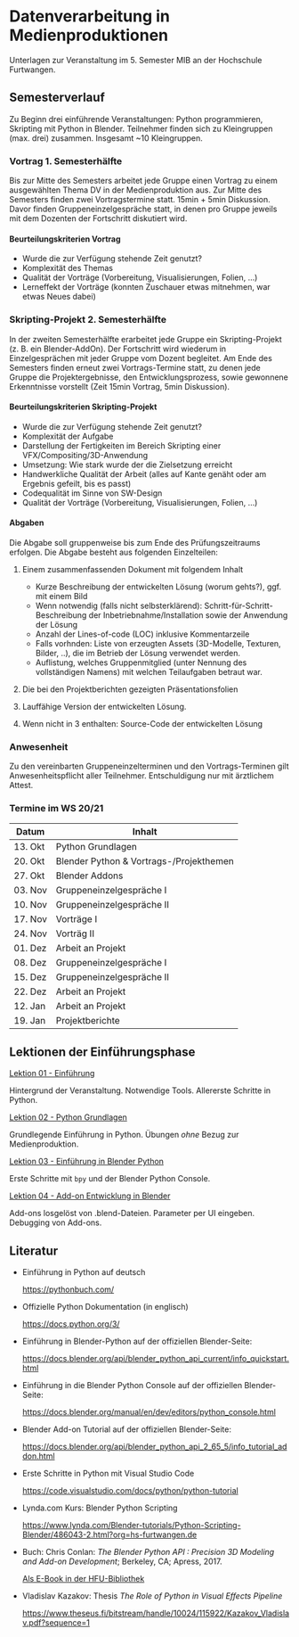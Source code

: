 # Datenverarbeitung in Medienproduktionen

Unterlagen zur Veranstaltung im 5. Semester MIB an der Hochschule Furtwangen.


## Semesterverlauf

Zu Beginn drei einführende Veranstaltungen: Python programmieren, Skripting mit Python in Blender. 
Teilnehmer finden sich zu Kleingruppen (max. drei) zusammen. Insgesamt ~10 Kleingruppen.


### Vortrag 1. Semesterhälfte

Bis zur Mitte des Semesters arbeitet jede Gruppe einen Vortrag zu einem ausgewählten Thema DV in der Medienproduktion aus. Zur Mitte des Semesters finden zwei Vortragstermine statt. 15min + 5min Diskussion. Davor finden Gruppeneinzelgespräche statt, in denen pro Gruppe jeweils mit dem Dozenten der Fortschritt diskutiert wird.

#### Beurteilungskriterien Vortrag

- Wurde die zur Verfügung stehende Zeit genutzt? 
- Komplexität des Themas
- Qualität der Vorträge (Vorbereitung, Visualisierungen, Folien, …)
- Lerneffekt der Vorträge (konnten Zuschauer etwas mitnehmen, war etwas Neues dabei)


### Skripting-Projekt 2. Semesterhälfte

In der zweiten Semesterhälfte erarbeitet jede Gruppe ein Skripting-Projekt (z. B. ein Blender-AddOn). Der Fortschritt wird wiederum in Einzelgesprächen mit jeder Gruppe vom Dozent begleitet. Am Ende des Semesters finden erneut zwei Vortrags-Termine statt, zu denen jede Gruppe die Projektergebnisse, den Entwicklungsprozess, sowie gewonnene Erkenntnisse vorstellt (Zeit 15min Vortrag, 5min Diskussion).

#### Beurteilungskriterien Skripting-Projekt

- Wurde die zur Verfügung stehende Zeit genutzt? 
- Komplexität der Aufgabe
- Darstellung der Fertigkeiten im Bereich Skripting einer VFX/Compositing/3D-Anwendung
- Umsetzung: Wie stark wurde der die Zielsetzung erreicht
- Handwerkliche Qualität der Arbeit (alles auf Kante genäht oder am Ergebnis gefeilt, bis es passt)
- Codequalität im Sinne von SW-Design
- Qualität der Vorträge (Vorbereitung, Visualisierungen, Folien, …)

#### Abgaben

Die Abgabe soll gruppenweise bis zum Ende des Prüfungszeitraums erfolgen. Die Abgabe besteht aus folgenden Einzelteilen:

1. Einem zusammenfassenden Dokument mit folgendem Inhalt
   - Kurze Beschreibung der entwickelten Lösung (worum gehts?), ggf. mit einem Bild
   - Wenn notwendig (falls nicht selbsterklärend): Schritt-für-Schritt-Beschreibung der Inbetriebnahme/Installation sowie der Anwendung der Lösung
   - Anzahl der Lines-of-code (LOC) inklusive Kommentarzeile
   - Falls vorhnden: Liste von erzeugten Assets (3D-Modelle, Texturen, Bilder, ..), die im Betrieb der Lösung verwendet werden.
   - Auflistung, welches Gruppenmitglied (unter Nennung des vollständigen Namens) mit welchen Teilaufgaben betraut war.

2. Die bei den Projektberichten gezeigten Präsentationsfolien
3. Lauffähige Version der entwickelten Lösung.
4. Wenn nicht in 3 enthalten: Source-Code der entwickelten Lösung

### Anwesenheit

Zu den vereinbarten Gruppeneinzelterminen und den Vortrags-Terminen gilt Anwesenheitspflicht aller Teilnehmer. Entschuldigung nur mit ärztlichem Attest.


### Termine im WS 20/21
 
| Datum   | Inhalt                                   |
|---------|------------------------------------------|
| 13. Okt | Python Grundlagen                        |
| 20. Okt	| Blender Python &  Vortrags-/Projekthemen |
| 27. Okt	| Blender Addons                           |
| 03. Nov	| Gruppeneinzelgespräche I                 |
| 10. Nov	| Gruppeneinzelgespräche II                |
| 17. Nov	| Vorträge I                               |
| 24. Nov	| Vorträg II                               |
| 01. Dez	| Arbeit an Projekt                        |
| 08. Dez	| Gruppeneinzelgespräche I                 |
| 15. Dez	| Gruppeneinzelgespräche II                |
| 22. Dez	| Arbeit an Projekt                        |
| 12. Jan	| Arbeit an Projekt                        |
| 19. Jan	| Projektberichte                          |



## Lektionen der Einführungsphase

[Lektion 01 - Einführung](L01_Einfuehrung)

Hintergrund der Veranstaltung. Notwendige Tools. Allererste Schritte in Python.

[Lektion 02 - Python Grundlagen](L02_PythonGrundlagen)

Grundlegende Einführung in Python. Übungen _ohne_ Bezug zur Medienproduktion.


[Lektion 03 - Einführung in Blender Python](L03_BlenderPython)

Erste Schritte mit `bpy` und der Blender Python Console.

[Lektion 04 - Add-on Entwicklung in Blender](L04_BlenderAddOns)

Add-ons losgelöst von .blend-Dateien. Parameter per UI eingeben. Debugging von Add-ons.


## Literatur

- Einführung in Python auf deutsch
  
  https://pythonbuch.com/

- Offizielle Python Dokumentation (in englisch)
  
  https://docs.python.org/3/

  
- Einführung in Blender-Python auf der offiziellen Blender-Seite:
  
  https://docs.blender.org/api/blender_python_api_current/info_quickstart.html


- Einführung in die Blender Python Console auf der offiziellen Blender-Seite:

  https://docs.blender.org/manual/en/dev/editors/python_console.html


- Blender Add-on Tutorial auf der offiziellen Blender-Seite:

  https://docs.blender.org/api/blender_python_api_2_65_5/info_tutorial_addon.html


- Erste Schritte in Python mit Visual Studio Code

  https://code.visualstudio.com/docs/python/python-tutorial


- Lynda.com Kurs: Blender Python Scripting

  https://www.lynda.com/Blender-tutorials/Python-Scripting-Blender/486043-2.html?org=hs-furtwangen.de


- Buch: Chris Conlan: _The Blender Python API : Precision 3D Modeling and Add-on Development_;
Berkeley, CA; Apress, 2017. 

  [Als E-Book in der HFU-Bibliothek](https://hsfu.boss2.bsz-bw.de/Search/Results?lookfor=python+blender&limit=20)

 - Vladislav Kazakov: Thesis _The Role of Python in Visual Effects Pipeline_

   https://www.theseus.fi/bitstream/handle/10024/115922/Kazakov_Vladislav.pdf?sequence=1
